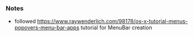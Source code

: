 ### Notes
- followed https://www.raywenderlich.com/98178/os-x-tutorial-menus-popovers-menu-bar-apps tutorial for MenuBar creation
